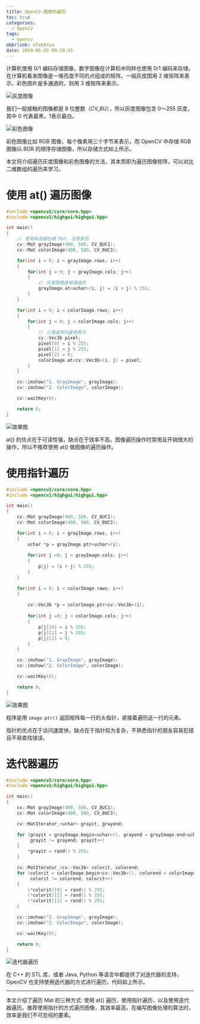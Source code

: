 ```yaml
---
title: OpenCV-图像的遍历
toc: true
categories:
  - OpenCV
tags:
  - opencv
abbrlink: dfe68fea
date: 2019-05-25 09:19:43
---
```


计算机使用 0/1 编码存储图像，数字图像在计算机中同样也使用 0/1 编码来存储。在计算机看来图像是一堆亮度不同的点组成的矩阵。一般灰度图用 2 维矩阵来表示，彩色图片是多通道的，则用 3 维矩阵来表示。

![灰度图像](http://image.shuiyujie.com/2019-05-25-09-31-19.png)

我们一般接触的图像都是 8 位整数（CV_8U），所以灰度图像包含 0～255 灰度，其中 0 代表最⿊，1表⽰最⽩。

![彩色图像](http://image.shuiyujie.com/2019-05-25-09-32-13.png)

彩色图像比如 RGB 图像，每个像素用三个字节来表示，而 OpenCV 中存储 RGB 图像以 BGR 的顺序存储图像，所以存储方式如上所示。

本文将介绍遍历灰度图像和彩色图像的方法，其本质即为遍历图像矩阵，可以对比二维数组的遍历来学习。

<!-- more -->

# 使用 at() 遍历图像

```c++
#include <opencv2/core/core.hpp>
#include <opencv2/highgui/highgui.hpp>

int main()
{
    // 使用构造器创建 Mat，注意类型
    cv::Mat grayImage(400, 500, CV_8UC1);
    cv::Mat colorImage(400, 500, CV_8UC3);

    for(int i = 0; i < grayImage.rows; i++)
    {
        for(int j = 0; j < grayImage.cols; j++)
        {
            // 灰度图像是单通道的
            grayImage.at<uchar>(i, j) = (i + j) % 255;
        }
    }

    for(int i = 0; i < colorImage.rows; i++)
    {
        for(int j = 0; j < colorImage.cols; j++)
        {
            // 三通道用向量来表示
            cv::Vec3b pixel;
            pixel[0] = i % 255;
            pixel[1] = j % 255;
            pixel[2] = 0;
            colorImage.at<cv::Vec3b>(i, j) = pixel;
        }
    }

    cv::imshow("1. GrayImage", grayImage);
    cv::imshow("2. ColorImage", colorImage);

    cv::waitKey(0);

    return 0;
}
```

![效果图](http://image.shuiyujie.com/2019-05-25-10-47-43.png)

at() 的优点在于可读性强，缺点在于效率不高。图像遍历操作时常用且开销很大的操作，所以不推荐使用 at() 做图像的遍历操作。

# 使用指针遍历

```C++
#include <opencv2/core/core.hpp>
#include <opencv2/highgui/highgui.hpp>

int main()
{
    cv::Mat grayImage(400, 500, CV_8UC1);
    cv::Mat colorImage(400, 500, CV_8UC3);

    for(int i = 0; i < grayImage.rows; i++)
    {
        uchar *p = grayImage.ptr<uchar>(i);
        
        for(int j =0; j < grayImage.cols; j++)
        {
            p[j] = (i + j) % 255;
        }
    }

    for(int i = 0; i < colorImage.rows; i++)
    {
        
        cv::Vec3b *p = colorImage.ptr<cv::Vec3b>(i);
    
        for(int j =0; j < colorImage.cols; j++)
        {
            p[j][0] = i % 255;
            p[j][1] = j % 255;
            p[j][2] = 0;
        }
    }

    cv::imshow("1. GrayImage", grayImage);
    cv::imshow("2. ColorImage", colorImage);

    cv::waitKey(0);

    return 0;
}
```

![效果图](http://image.shuiyujie.com/2019-05-25-10-47-43.png)

程序是用 `image.ptr()` 返回矩阵每一行的头指针，紧接着遍历这一行的元素。

指针的优点在于访问速度快，缺点在于指针较为复杂，不熟悉指针的朋友容易犯错且不易查找错误。

# 迭代器遍历

```c++
#include <opencv2/core/core.hpp>
#include <opencv2/highgui/highgui.hpp>

int main()
{
    cv::Mat grayImage(400, 500, CV_8UC1);
    cv::Mat colorImage(400, 500, CV_8UC3);

    cv::MatIterator_<uchar> grayit, grayend;

    for (grayit = grayImage.begin<uchar>(), grayend = grayImage.end<uchar>();
         grayit != grayend; grayit++)
    {
        *grayit = rand() % 255;
    }

    cv::MatIterator_<cv::Vec3b> colorit, colorend;
    for (colorit = colorImage.begin<cv::Vec3b>(), colorend = colorImage.end<cv::Vec3b>();
         colorit != colorend; colorit++)
    {
        (*colorit)[0] = rand() % 255;
        (*colorit)[1] = rand() % 255;
        (*colorit)[2] = rand() % 255;
    }

    cv::imshow("1. GrayImage", grayImage);
    cv::imshow("2. ColorImage", colorImage);

    cv::waitKey(0);

    return 0;
}
```

![迭代器遍历](http://image.shuiyujie.com/2019-05-25-11-13-05.png)

在 C++ 的 STL 库，或者 Java, Python  等语言中都提供了对迭代器的支持，OpenCV 也支持使用迭代器的方式进行遍历，代码如上所示。

------

本文介绍了遍历 Mat 的三种方式: 使用 at() 遍历，使用指针遍历，以及使用迭代器遍历。推荐使用指针的方式遍历图像，其效率最高，在编写图像处理的算法时，效率是我们不可忽视的要素。